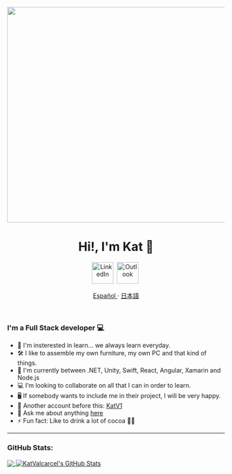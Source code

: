 <p align="center">
    <img align="center" alt="visitors" src="https://raw.githubusercontent.com/Lecraclav/Lecraclav/master/hotdog-batman.gif" width=2500  height= 500/>
</p>

<p>
  <h1 align="center"><b>Hi!, I'm Kat 🦇</b></h1>
</p>


<p align="center">
<a href="https://www.linkedin.com/in/katvalcarcel/"><img src="https://image.flaticon.com/icons/png/512/174/174857.png" height=50 alt="LinkedIn" /></a>&nbsp;
<a href="mailto:kat.valcarcel@live.com?subject=Hi%20Kat"><img src="https://upload.wikimedia.org/wikipedia/commons/thumb/b/b1/Outlook_hi-res_icon_%282019%29.svg/1200px-Outlook_hi-res_icon_%282019%29.svg.png" alt="Outlook" height=50/></a>&nbsp;
</p>
<p align="center">
    <a href="/docs/readme_es.md">Español </a>
    ·
    <a href="/docs/readme_jp.md">日本語</a>
</p>
  </br>
  
### I'm a Full Stack developer 💻

- 👀 I'm insterested in learn... we always learn everyday.
- 🛠 I like to assemble my own furniture, my own PC and that kind of things.
- 🌱 I'm currently between .NET, Unity, Swift, React, Angular, Xamarin and Node.js
- 💻 I’m looking to collaborate on all that I can in order to learn. 
- 🖥 If somebody wants to include me in their project, I will be very happy. 
- 🐙 Another account before this: [KatV1](https://github.com/KatV1)
- 💬 Ask me about anything [here](https://github.com/Lecraclav/Lecraclav/issues)
- ⚡ Fun fact: Like to drink a lot of cocoa 🥛🍫

---


### GitHub Stats:

<a href="https://github.com/KatValcarcel/KatValcarcel">
  <img align="center" src="https://github-readme-stats.vercel.app/api/top-langs/?username=KatValcarcel&hide=html,css,objective-c&title_color=ffffff&text_color=c9cacc&icon_color=2bbc8a&bg_color=1d1f21" />
</a>
<a href="https://github.com/KatValcarcel/KKatValcarcelatV1">
  <img align="center" src="https://github-readme-stats.vercel.app/api?username=KatValcarcel&show_icons=true&line_height=27&count_private=true&title_color=ffffff&text_color=c9cacc&icon_color=2bbc8a&bg_color=1d1f21" alt="KatValcarcel's GitHub Stats" />
</a>
